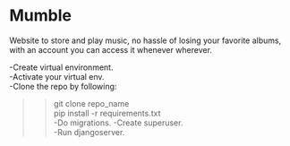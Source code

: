 # Mumble
Website to store and play music, no hassle of losing your favorite albums, with an account you can access it whenever wherever.

-Create virtual environment.</br>
-Activate your virtual env. </br>
-Clone the repo by following:
>> git clone repo_name </br>
>> pip install -r requirements.txt </br>
-Do migrations.
-Create superuser. </br>
-Run djangoserver. </br>
